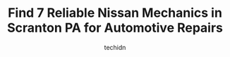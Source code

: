 ---
layout: ampstory
image: https://images.unsplash.com/photo-1627667928346-5fc86d099a5c?ixlib=rb-4.0.3&ixid=MnwxMjA3fDB8MHxwaG90by1wYWdlfHx8fGVufDB8fHx8&auto=format&fit=crop&w=640&h=853&q=80
author: techidn
featured: false
description: For top-quality automotive repairs and maintenance, visit the 7 best Nissan Mechanic in Scranton PA, USA. Their reputation for excellence and their dedication to customer satisfaction make t
title: Find 7 Reliable Nissan Mechanics in Scranton PA for Automotive Repairs
cover:
   title: Find 7 Reliable Nissan Mechanics in Scranton PA for Automotive Repairs
   subtitle: Rickpate
   background: https://images.unsplash.com/photo-1627667928346-5fc86d099a5c?ixlib=rb-4.0.3&ixid=MnwxMjA3fDB8MHxwaG90by1wYWdlfHx8fGVufDB8fHx8&auto=format&fit=crop&w=640&h=853&q=80

pages: 
 - layout: thirds
   top: <h1>#1 Scranton Auto Service</h1>
   bottom: "<p>By far the best overall experience Ive ever had with a repair shop. Unbelievable customer service from John and Tom. Cannot thanks these guys enough for for how quickl</p>"
   background: https://www.knot35.com/toplist/wp-content/uploads/2023/06/best-nissan-mechanic-1-in-scranton-pa-1685836187.jpeg
   backgroundblur: true
 - layout: thirds
   top: <h1>#2 Cedar Auto Repair</h1>
   bottom: "<p>1301 Cedar Ave, Scranton, PA 18505, United States</p>"
   background: https://www.knot35.com/toplist/wp-content/uploads/2023/06/best-nissan-mechanic-2-in-scranton-pa-1685836187.jpeg
   cta:
      link: https://www.knot35.com/toplist/find-7-reliable-nissan-mechanics-in-scranton-pa-for-automotive-repairs/
      text: Find 7 Reliable Nissan Mechanics in Scranton PA for Automotive Repairs
 - layout: thirds
   top: <h1>#3 Leroys Auto Repairs</h1>
   bottom: "<p>1932 N Main Ave, Scranton, PA 18508, United States</p>"
   background: https://www.knot35.com/toplist/wp-content/uploads/2023/06/best-nissan-mechanic-3-in-scranton-pa-1685836188.jpeg
   cta:
      link: https://www.knot35.com/toplist/find-7-reliable-nissan-mechanics-in-scranton-pa-for-automotive-repairs/
      text: Find 7 Reliable Nissan Mechanics in Scranton PA for Automotive Repairs
 - layout: thirds
   top: <h1>#4 North Scranton Auto Service</h1>
   bottom: "<p>240 rear, Greenbush St, Scranton, PA 18508, United States</p>"
   background: https://images.unsplash.com/photo-1510906594845-bc082582c8cc?ixlib=rb-4.0.3&ixid=MnwxMjA3fDB8MHxwaG90by1wYWdlfHx8fGVufDB8fHx8&auto=format&fit=crop&w=640&h=853&q=80
   cta:
      link: https://www.knot35.com/toplist/find-7-reliable-nissan-mechanics-in-scranton-pa-for-automotive-repairs/
      text: Find 7 Reliable Nissan Mechanics in Scranton PA for Automotive Repairs
 - layout: thirds
   top: <h1>#5 Pauls Auto Repair</h1>
   bottom: "<p>2507 Jackson St, Scranton, PA 18504, United States</p>"
   background: https://images.unsplash.com/photo-1552083974-186346191183?ixlib=rb-4.0.3&ixid=MnwxMjA3fDB8MHxwaG90by1wYWdlfHx8fGVufDB8fHx8&auto=format&fit=crop&w=640&h=853&q=80
   cta:
      link: https://www.knot35.com/toplist/find-7-reliable-nissan-mechanics-in-scranton-pa-for-automotive-repairs/
      text: Find 7 Reliable Nissan Mechanics in Scranton PA for Automotive Repairs
 - layout: thirds
   top: <h1>#6 Manning Garage</h1>
   bottom: "<p>839 Capouse Ave, Scranton, PA 18509, United States</p>"
   background: https://images.unsplash.com/photo-1608501821300-4f99e58bba77?ixlib=rb-4.0.3&ixid=MnwxMjA3fDB8MHxwaG90by1wYWdlfHx8fGVufDB8fHx8&auto=format&fit=crop&w=640&h=853&q=80
   cta:
      link: https://www.knot35.com/toplist/find-7-reliable-nissan-mechanics-in-scranton-pa-for-automotive-repairs/
      text: Find 7 Reliable Nissan Mechanics in Scranton PA for Automotive Repairs
 - layout: thirds
   top: <h1>#7 Frank Grippo & Son Auto Body Shop Inc.</h1>
   bottom: "<p>1503 N Main Ave, Scranton, PA 18508, United States</p>"
   background: https://images.unsplash.com/photo-1599422314077-f4dfdaa4cd09?ixlib=rb-4.0.3&ixid=MnwxMjA3fDB8MHxwaG90by1wYWdlfHx8fGVufDB8fHx8&auto=format&fit=crop&w=640&h=853&q=80
   cta:
      link: https://www.knot35.com/toplist/find-7-reliable-nissan-mechanics-in-scranton-pa-for-automotive-repairs/
      text: Find 7 Reliable Nissan Mechanics in Scranton PA for Automotive Repairs
 - layout: thirds
   middle: Continue reading...
   background: https://images.unsplash.com/photo-1553949345-eb786bb3f7ba?ixlib=rb-4.0.3&ixid=MnwxMjA3fDB8MHxwaG90by1wYWdlfHx8fGVufDB8fHx8&auto=format&fit=crop&w=640&h=853&q=80
   cta:
      link: https://www.knot35.com/toplist/find-7-reliable-nissan-mechanics-in-scranton-pa-for-automotive-repairs/
      text: Find 7 Reliable Nissan Mechanics in Scranton PA for Automotive Repairs
      
---